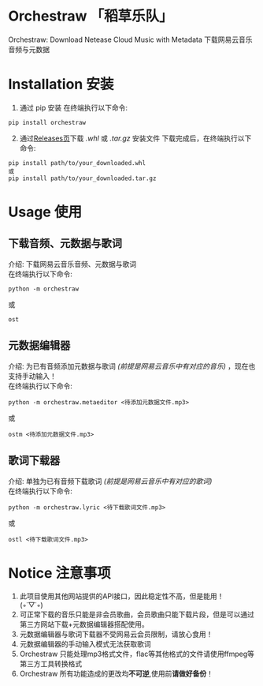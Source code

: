 # Orchestraw 「稻草乐队」
Orchestraw: Download Netease Cloud Music with Metadata
下载网易云音乐音频与元数据

# Installation 安装
1. 通过 pip 安装
在终端执行以下命令:
```
pip install orchestraw
```

2. 通过[Releases页](https://github.com/crillerium/orchestraw/releases)下载 *.whl* 或 *.tar.gz* 安装文件
下载完成后，在终端执行以下命令:
```
pip install path/to/your_downloaded.whl
或
pip install path/to/your_downloaded.tar.gz
```

# Usage 使用
## 下载音频、元数据与歌词
介绍: 下载网易云音乐音频、元数据与歌词  
在终端执行以下命令:  
```
python -m orchestraw
```
或  
```
ost
```
## 元数据编辑器
介绍: 为已有音频添加元数据与歌词 *(前提是网易云音乐中有对应的音乐)* ，现在也支持手动输入！  
在终端执行以下命令:  
```
python -m orchestraw.metaeditor <待添加元数据文件.mp3>
```
或  
```
ostm <待添加元数据文件.mp3>
```

## 歌词下载器
介绍: 单独为已有音频下载歌词 *(前提是网易云音乐中有对应的歌词)*  
在终端执行以下命令:  
```
python -m orchestraw.lyric <待下载歌词文件.mp3>
```
或  
```
ostl <待下载歌词文件.mp3>
```


# Notice 注意事项  
1. 此项目使用其他网站提供的API接口，因此稳定性不高，但是能用！  
(◦˙▽˙◦)  
2. 可正常下载的音乐只能是非会员歌曲，会员歌曲只能下载片段，但是可以通过第三方网站下载+元数据编辑器搭配使用。  
3. 元数据编辑器与歌词下载器不受网易云会员限制，请放心食用！  
4. 元数据编辑器的手动输入模式无法获取歌词  
5. Orchestraw 只能处理mp3格式文件，flac等其他格式的文件请使用ffmpeg等第三方工具转换格式  
6. Orchestraw 所有功能造成的更改均**不可逆**,使用前**请做好备份**！  
